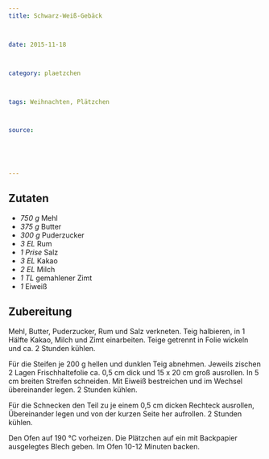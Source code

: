 ```yaml
---
title: Schwarz-Weiß-Gebäck



date: 2015-11-18



category: plaetzchen



tags: Weihnachten, Plätzchen



source: 



 

---
```


## Zutaten
- *750 g*  Mehl
- *375 g*  Butter
- *300 g*  Puderzucker
- *3 EL*  Rum
- *1 Prise*  Salz
- *3 EL*  Kakao
- *2 EL*  Milch
- *1 TL*  gemahlener Zimt
- *1*  Eiweiß

## Zubereitung
Mehl, Butter, Puderzucker, Rum und Salz verkneten. Teig halbieren, in 1 Hälfte Kakao, Milch und Zimt einarbeiten. Teige getrennt in Folie wickeln und ca. 2 Stunden kühlen. 

Für die Steifen je 200 g hellen und dunklen Teig abnehmen. Jeweils zischen 2 Lagen Frischhaltefolie ca. 0,5 cm dick und 15 x 20 cm groß ausrollen. In 5 cm breiten Streifen schneiden. Mit Eiweiß bestreichen und im Wechsel übereinander legen. 2 Stunden kühlen. 

Für die Schnecken den Teil zu je einem 0,5 cm dicken Rechteck ausrollen, Übereinander legen und von der kurzen Seite her aufrollen. 2 Stunden kühlen. 

Den Ofen auf 190 °C vorheizen. Die Plätzchen auf ein mit Backpapier ausgelegtes Blech geben. Im Ofen 10-12 Minuten backen.